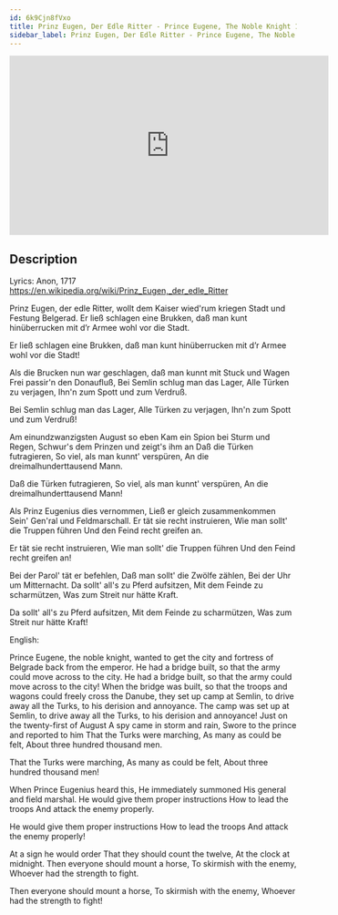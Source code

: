 ```yaml
---
id: 6k9Cjn8fVxo
title: Prinz Eugen, Der Edle Ritter - Prince Eugene, The Noble Knight 1/2
sidebar_label: Prinz Eugen, Der Edle Ritter - Prince Eugene, The Noble Knight 1/2
---
```


<iframe
  width="560"
  height="315"
  src="https://www.youtube.com/embed/6k9Cjn8fVxo"
  title="YouTube video player"
  frameborder="0"
  allow="accelerometer; autoplay; clipboard-write; encrypted-media; gyroscope; picture-in-picture; web-share"
  referrerpolicy="strict-origin-when-cross-origin"
  allowfullscreen
></iframe>

## Description

Lyrics: Anon, 1717
https://en.wikipedia.org/wiki/Prinz_Eugen,_der_edle_Ritter

Prinz Eugen, der edle Ritter,
wollt dem Kaiser wied'rum kriegen
Stadt und Festung Belgerad.
Er ließ schlagen eine Brukken,
daß man kunt hinüberrucken
mit d’r Armee wohl vor die Stadt.
 
Er ließ schlagen eine Brukken,
daß man kunt hinüberrucken
mit d’r Armee wohl vor die Stadt!
 
Als die Brucken nun war geschlagen,
daß man kunnt mit Stuck und Wagen
Frei passir'n den Donaufluß,
Bei Semlin schlug man das Lager,
Alle Türken zu verjagen,
Ihn'n zum Spott und zum Verdruß.
 
Bei Semlin schlug man das Lager,
Alle Türken zu verjagen,
Ihn'n zum Spott und zum Verdruß!
 
Am einundzwanzigsten August so eben
Kam ein Spion bei Sturm und Regen,
Schwur's dem Prinzen und zeigt's ihm an
Daß die Türken futragieren,
So viel, als man kunnt' verspüren,
An die dreimalhunderttausend Mann.
 
Daß die Türken futragieren,
So viel, als man kunnt' verspüren,
An die dreimalhunderttausend Mann!
 
Als Prinz Eugenius dies vernommen,
Ließ er gleich zusammenkommen
Sein' Gen'ral und Feldmarschall.
Er tät sie recht instruieren,
Wie man sollt' die Truppen führen
Und den Feind recht greifen an.
 
Er tät sie recht instruieren,
Wie man sollt' die Truppen führen
Und den Feind recht greifen an!
 
Bei der Parol' tät er befehlen,
Daß man sollt' die Zwölfe zählen,
Bei der Uhr um Mitternacht.
Da sollt' all's zu Pferd aufsitzen,
Mit dem Feinde zu scharmützen,
Was zum Streit nur hätte Kraft.
 
Da sollt' all's zu Pferd aufsitzen,
Mit dem Feinde zu scharmützen,
Was zum Streit nur hätte Kraft!

English:

Prince Eugene, the noble knight,
wanted to get the city and fortress of Belgrade back from the emperor.
He had a bridge built,
so that the army could move across
to the city.
He had a bridge built,
so that the army could move across
to the city!
When the bridge was built,
so that the troops and wagons could freely cross the Danube,
they set up camp at Semlin,
to drive away all the Turks,
to his derision and annoyance.
The camp was set up at Semlin,
to drive away all the Turks,
to his derision and annoyance!
Just on the twenty-first of August
A spy came in storm and rain,
Swore to the prince and reported to him
That the Turks were marching,
As many as could be felt,
About three hundred thousand men.

That the Turks were marching,
As many as could be felt,
About three hundred thousand men!

When Prince Eugenius heard this,
He immediately summoned
His general and field marshal.
He would give them proper instructions
How to lead the troops
And attack the enemy properly.

He would give them proper instructions
How to lead the troops
And attack the enemy properly!

At a sign he would order
That they should count the twelve,
At the clock at midnight. Then everyone should mount a horse,
To skirmish with the enemy,
Whoever had the strength to fight.

Then everyone should mount a horse,
To skirmish with the enemy,
Whoever had the strength to fight!

